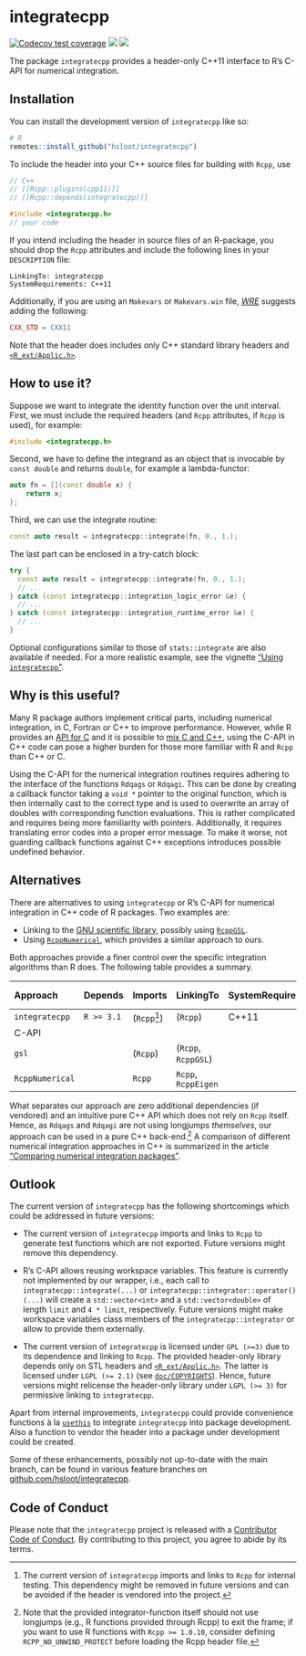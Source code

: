 
<!-- README.md is generated from README.Rmd. Please edit that file -->
<!-- cSpell: words Makevars -->

# integratecpp

<!-- badges: start -->
<!-- markdownlint-capture -->
<!-- markdownlint-disable MD045 -->

[![Codecov test
coverage](https://codecov.io/gh/hsloot/integratecpp/branch/main/graph/badge.svg)](https://app.codecov.io/gh/hsloot/integratecpp?branch=main)
[![](https://img.shields.io/badge/pkgdown-integratecpp-blue.svg)](https://hsloot.github.io/integratecpp/)
[![](https://img.shields.io/badge/Doxygen-integratecpp-blue.svg)](https://hsloot.github.io/integratecpp/html/index.html)
<!-- markdownlint-restore --> <!-- badges: end -->

The package `integratecpp` provides a header-only C++11 interface to R’s
C-API for numerical integration.

## Installation

You can install the development version of `integratecpp` like so:

``` r
# R
remotes::install_github("hsloot/integratecpp")
```

To include the header into your C++ source files for building with
`Rcpp`, use

``` cpp
// C++
// [[Rcpp::plugins(cpp11)]]
// [[Rcpp::depends(integratecpp)]]

#include <integratecpp.h>
// your code
```

If you intend including the header in source files of an R-package, you
should drop the `Rcpp` attributes and include the following lines in
your `DESCRIPTION` file:

``` deb-control
LinkingTo: integratecpp
SystemRequirements: C++11
```

Additionally, if you are using an `Makevars` or `Makevars.win` file,
[*WRE*](https://cran.r-project.org/doc/manuals/r-release/R-exts.html#Using-C_002b_002b-code)
suggests adding the following:

``` makefile
CXX_STD = CXX11
```

Note that the header does includes only C++ standard library headers and
[`<R_ext/Applic.h>`](https://github.com/wch/r-source/blob/trunk/src/include/R_ext/Applic.h).

## How to use it?

Suppose we want to integrate the identity function over the unit
interval. First, we must include the required headers (and `Rcpp`
attributes, if `Rcpp` is used), for example:

``` cpp
#include <integratecpp.h>
```

Second, we have to define the integrand as an object that is invocable
by `const double` and returns `double`, for example a lambda-functor:

``` cpp
auto fn = [](const double x) {
    return x;
};
```

Third, we can use the integrate routine:

``` cpp
const auto result = integratecpp::integrate(fn, 0., 1.);
```

The last part can be enclosed in a try-catch block:

``` cpp
try {
  const auto result = integratecpp::integrate(fn, 0., 1.);
  // ...
} catch (const integratecpp::integration_logic_error &e) {
  // ...
} catch (const integratecpp::integration_runtime_error &e) {
  // ...
}
```

Optional configurations similar to those of `stats::integrate` are also
available if needed. For a more realistic example, see the vignette
[“Using `integratecpp`”](articles/integratecpp-usage.html).

## Why is this useful?

Many R package authors implement critical parts, including numerical
integration, in C, Fortran or C++ to improve performance. However, while
R provides an [API for
C](https://cran.r-project.org/doc/manuals/r-release/R-exts.html#The-R-API)
and it is possible to [mix C and
C++](https://isocpp.org/wiki/faq/mixing-c-and-cpp), using the C-API in
C++ code can pose a higher burden for those more familiar with R and
`Rcpp` than C++ or C.

Using the C-API for the numerical integration routines requires adhering
to the interface of the functions `Rdqags` or `Rdqagi`. This can be done
by creating a callback functor taking a `void *` pointer to the original
function, which is then internally cast to the correct type and is used
to overwrite an array of doubles with corresponding function
evaluations. This is rather complicated and requires being more
familiarity with pointers. Additionally, it requires translating error
codes into a proper error message. To make it worse, not guarding
callback functions against C++ exceptions introduces possible undefined
behavior.

## Alternatives

There are alternatives to using `integratecpp` or R’s C-API for
numerical integration in C++ code of R packages. Two examples are:

- Linking to the [GNU scientific
  library](https://www.gnu.org/software/gsl/), possibly using
  [`RcppGSL`](https://github.com/eddelbuettel/rcppgsl).
- Using [`RcppNumerical`](https://github.com/yixuan/RcppNumerical),
  which provides a similar approach to ours.

Both approaches provide a finer control over the specific integration
algorithms than R does. The following table provides a summary.

<!-- markdownlint-capture -->
<!-- markdownlint-disable MD013 -->

| **Approach**    | **Depends** | **Imports**  | **LinkingTo**       | **SystemRequirements** | **External dependency** | **Additional features** |
|:----------------|-------------|--------------|---------------------|------------------------|-------------------------|-------------------------|
| `integratecpp`  | `R >= 3.1`  | (`Rcpp`[^1]) | (`Rcpp`)            | C++11                  |                         | ❌                      |
| C-API           |             |              |                     |                        |                         | ❌                      |
| `gsl`           |             | (`Rcpp`)     | (`Rcpp`, `RcppGSL`) |                        | `gsl`                   | ✅                      |
| `RcppNumerical` |             | `Rcpp`       | `Rcpp`, `RcppEigen` |                        |                         | ✅                      |

<!--markdownlint-restore -->

What separates our approach are zero additional dependencies (if
vendored) and an intuitive pure C++ API which does not rely on `Rcpp`
itself. Hence, as `Rdqags` and `Rdqagi` are not using longjumps
*themselves*, our approach can be used in a pure C++ back-end.[^2] A
comparison of different numerical integration approaches in C++ is
summarized in the article [“Comparing numerical integration
packages”](articles/comparison.html).

## Outlook

The current version of `integratecpp` has the following shortcomings
which could be addressed in future versions:

- The current version of `integratecpp` imports and links to `Rcpp` to
  generate test functions which are not exported. Future versions might
  remove this dependency.

- R’s C-API allows reusing workspace variables. This feature is
  currently not implemented by our wrapper, i.e., each call to
  `integratecpp::integrate(...)` or
  `integratecpp::integrator::operator()(...)` will create a
  `std::vector<int>` and a `std::vector<double>` of length `limit` and
  `4 * limit`, respectively. Future versions might make workspace
  variables class members of the `integratecpp::integrator` or allow to
  provide them externally.

- The current version of `integratecpp` is licensed under `GPL (>=3)`
  due to its dependence and linking to `Rcpp`. The provided header-only
  library depends only on STL headers and
  [`<R_ext/Applic.h>`](https://github.com/wch/r-source/blob/trunk/src/include/R_ext/Applic.h).
  The latter is licensed under `LGPL (>= 2.1)` (see
  [`doc/COPYRIGHTS`](https://github.com/wch/r-source/blob/trunk/doc/COPYRIGHTS)).
  Hence, future versions might relicense the header-only library under
  `LGPL (>= 3)` for permissive linking to `integratecpp`.

Apart from internal improvements, `integratecpp` could provide
convenience functions à la [`usethis`](https://github.com/r-lib/usethis)
to integrate `integratecpp` into package development. Also a function to
vendor the header into a package under development could be created.

Some of these enhancements, possibly not up-to-date with the main
branch, can be found in various feature branches on
[github.com/hsloot/integratecpp](https://github.com/hsloot/integratecpp).

## Code of Conduct

Please note that the `integratecpp` project is released with a
[Contributor Code of Conduct](.github/CODE_OF_CONDUCT.md). By
contributing to this project, you agree to abide by its terms.

[^1]: The current version of `integratecpp` imports and links to `Rcpp`
    for internal testing. This dependency might be removed in future
    versions and can be avoided if the header is vendored into the
    project.

[^2]: Note that the provided integrator-function itself should not use
    longjumps (e.g., R functions provided through Rcpp) to exit the
    frame; if you want to use R functions with `Rcpp >= 1.0.10`,
    consider defining `RCPP_NO_UNWIND_PROTECT` before loading the Rcpp
    header file.
